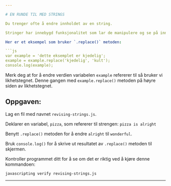 ```yaml
---

# EN RUNDE TIL MED STRINGS

Du trenger ofte å endre innholdet av en string.

Stringer har innebygd funksjonalitet som lar de manipulere og se på innholdet.

Her er et eksempel som bruker `.replace()` metoden:

```js
var example = 'dette eksemplet er kjedelig';
example = example.replace('kjedelig', 'kult');
console.log(example);
```

Merk deg at for å endre verdien variabelen `example` refererer til så bruker vi likhetstegnet. Denne gangen med `example.replace()` metoden på høyre siden av likhetstegnet.

## Oppgaven:

Lag en fil med navnet `revising-strings.js`.

Deklarer en variabel, `pizza`, som refererer til strengen: `pizza is alright`

Benytt `.replace()` metoden for å endre `alright` til `wonderful`.

Bruk `console.log()` for å skrive ut resultatet av `.replace()` metoden til skjermen.

Kontroller programmet ditt for å se om det er riktig ved å kjøre denne kommandoen:

`javascripting verify revising-strings.js`

---
```

